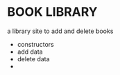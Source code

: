 <h1>BOOK LIBRARY</h1>

<p>a library site to add and delete books</p>
<ul>
<li>constructors</li>
<li>add data</li>
<li>delete data</li>
<li></li>
</ul>
